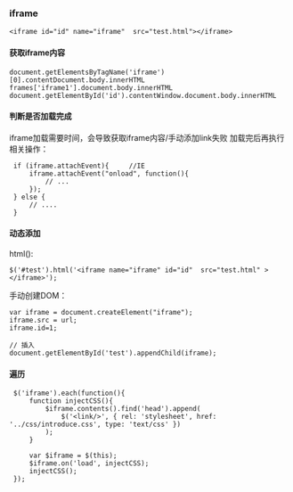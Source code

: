 ### iframe
```
<iframe id="id" name="iframe"  src="test.html"></iframe>
```

#### 获取iframe内容
```
document.getElementsByTagName('iframe')[0].contentDocument.body.innerHTML
frames['iframe1'].document.body.innerHTML
document.getElementById('id').contentWindow.document.body.innerHTML
```

#### 判断是否加载完成
iframe加载需要时间，会导致获取iframe内容/手动添加link失败
加载完后再执行相关操作：

```
 if (iframe.attachEvent){     //IE
     iframe.attachEvent("onload", function(){
         // ...
     });
 } else {
     // ....
 }
```

#### 动态添加
html():
```
$('#test').html('<iframe name="iframe" id="id"  src="test.html" ></iframe>');
```
手动创建DOM：
```
var iframe = document.createElement("iframe");
iframe.src = url;
iframe.id=1;

// 插入
document.getElementById('test').appendChild(iframe);
```

#### 遍历
```
 $('iframe').each(function(){
     function injectCSS(){
         $iframe.contents().find('head').append(
             $('<link/>', { rel: 'stylesheet', href: '../css/introduce.css', type: 'text/css' })
         );
     }

     var $iframe = $(this);
     $iframe.on('load', injectCSS);
     injectCSS();
 });
```